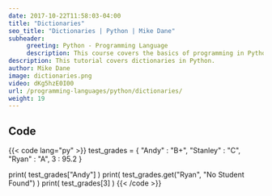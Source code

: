 ```yaml
---
date: 2017-10-22T11:58:03-04:00
title: "Dictionaries"
seo_title: "Dictionaries | Python | Mike Dane"
subheader:
     greeting: Python - Programming Language
     description: This course covers the basics of programming in Python. Work your way through the videos and we'll teach you everything you need to know to start your programming journey!
description: This tutorial covers dictionaries in Python.
author: Mike Dane
image: dictionaries.png
video: dKg5hzE0I00
url: /programming-languages/python/dictionaries/
weight: 19
---
```


## Code

{{< code lang="py" >}}
test_grades = {
    "Andy" : "B+",
    "Stanley" : "C",
    "Ryan" : "A",
    3 : 95.2
}

print( test_grades["Andy"] )
print( test_grades.get("Ryan", "No Student Found") )
print( test_grades[3] )
{{< /code >}}